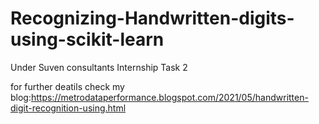# Recognizing-Handwritten-digits-using-scikit-learn
 Under Suven consultants Internship Task 2
 
 for further deatils check my blog:https://metrodataperformance.blogspot.com/2021/05/handwritten-digit-recognition-using.html
